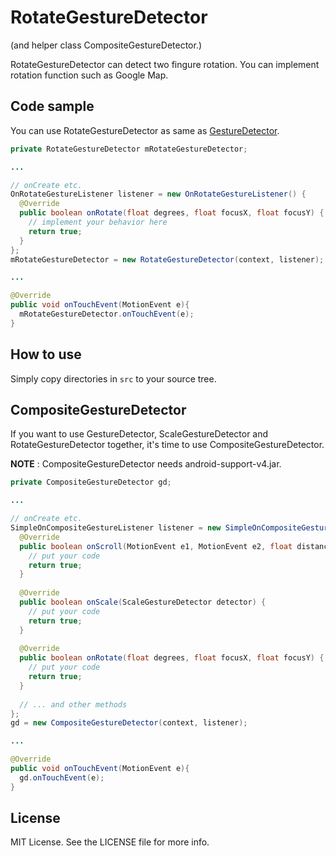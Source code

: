 # RotateGestureDetector

(and helper class CompositeGestureDetector.)

RotateGestureDetector can detect two fingure rotation. You can implement rotation function such as Google Map.

## Code sample

You can use RotateGestureDetector as same as [GestureDetector](http://developer.android.com/reference/android/view/GestureDetector.html).

```Java
private RotateGestureDetector mRotateGestureDetector;

...

// onCreate etc.
OnRotateGestureListener listener = new OnRotateGestureListener() {
  @Override
  public boolean onRotate(float degrees, float focusX, float focusY) {
    // implement your behavior here
    return true;
  }
};
mRotateGestureDetector = new RotateGestureDetector(context, listener);

...

@Override
public void onTouchEvent(MotionEvent e){
  mRotateGestureDetector.onTouchEvent(e);  
}
```

## How to use

Simply copy directories in `src` to your source tree.

## CompositeGestureDetector

If you want to use GestureDetector, ScaleGestureDetector and RotateGestureDetector together, it's time to use CompositeGestureDetector.

**NOTE** : CompositeGestureDetector needs android-support-v4.jar.


```Java
private CompositeGestureDetector gd;

...

// onCreate etc.
SimpleOnCompositeGestureListener listener = new SimpleOnCompositeGestureListener() {
  @Override
  public boolean onScroll(MotionEvent e1, MotionEvent e2, float distanceX, float distanceY) {
    // put your code
    return true;
  }
  
  @Override
  public boolean onScale(ScaleGestureDetector detector) {
    // put your code
    return true;
  }
  
  @Override
  public boolean onRotate(float degrees, float focusX, float focusY) {
    // put your code
    return true;
  }
  
  // ... and other methods
};
gd = new CompositeGestureDetector(context, listener);

...

@Override
public void onTouchEvent(MotionEvent e){
  gd.onTouchEvent(e);  
}
```

## License

MIT License. See the LICENSE file for more info.
